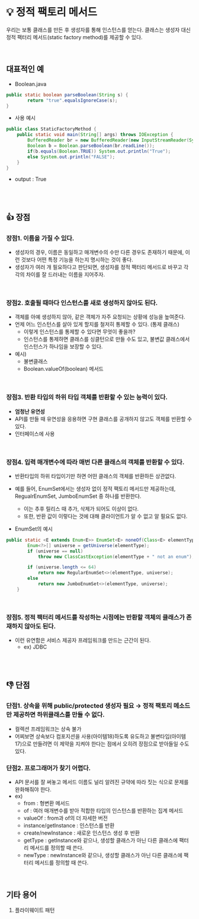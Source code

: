 # :bulb: 정적 팩토리 메서드 
우리는 보통 클래스를 만든 후 생성자를 통해 인스턴스를 얻는다.
클래스는 생성자 대신 정적 팩터리 메서드(static factory method)를 제공할 수 있다. 

</br>

## 대표적인 예 

- Boolean.java
```java
public static boolean parseBoolean(String s) {
        return "true".equalsIgnoreCase(s);
}
```

- 사용 예시
```java
public class StaticFactoryMethod {
	public static void main(String[] args) throws IOException {
		BufferedReader br = new BufferedReader(new InputStreamReader(System.in));
		Boolean b = Boolean.parseBoolean(br.readLine());
		if(b.equals(Boolean.TRUE)) System.out.println("True");
		else System.out.println("FALSE");
	}
}
```
- output : True

</br>
</br>

## :thumbsup: 장점
### 장점1. 이름을 가질 수 있다.
- 생성자의 경우, 이름은 동일하고 매개변수의 수만 다른 경우도 존재하기 때문에, 이런 것보다 어떤 특정 기능을 하는지 명시하는 것이 좋다.
- 생성자가 여러 개 필요하다고 판단되면, 생성자를 정적 팩터리 메서드로 바꾸고 각각의 차이를 잘 드러내는 이름을 지어주자.

</br>

### 장점2. 호출될 때마다 인스턴스를 새로 생성하지 않아도 된다. 
- 객체를 아예 생성하지 않아, 같은 객체가 자주 요청되는 상황에 성능을 높여준다.
- 언제 어느 인스턴스를 살아 있게 할지를 철저히 통제할 수 있다. (통제 클래스)
    - 이렇게 인스턴스를 통제할 수 있다면 무엇이 좋을까?
    - 인스턴스를 통제하면 클래스를 싱클턴으로 만들 수도 있고, 불변값 클래스에서 인스턴스가 하나임을 보장할 수 있다.
- 예시)
    - 불변클래스 
    - Boolean.valueOf(boolean) 메서드

</br>

### 장점3. 반환 타입의 하위 타입 객체를 반환할 수 있는 능력이 있다.
- **엄청난 유연성**
- API를 만들 때 유연성을 응용하면 구현 클래스를 공개하지 않고도 객체를 반환할 수 있다.
- 인터페이스에 사용

</br>

### 장점4. 입력 매개변수에 따라 매번 다른 클래스의 객체를 반환할 수 있다.
- 반환타입의 하위 타입이기만 하면 어떤 클래스의 객체를 반환하든 상관없다. 
- 예를 들어, EnumSet에서는 생성자 없이 정적 팩토리 메서드만 제공하는데, RegualrEnumSet, JumboEnumSet 중 하나를 반환한다.
    - 이는 추후 릴리스 때 추가, 삭제가 되어도 이상이 없다. 
    - 또한, 반환 값이 이렇다는 것에 대해 클라이언트가 알 수 없고 알 필요도 없다.

- EnumSet의 예시
```java
public static <E extends Enum<E>> EnumSet<E> noneOf(Class<E> elementType) {
        Enum<?>[] universe = getUniverse(elementType);
        if (universe == null)
            throw new ClassCastException(elementType + " not an enum");

        if (universe.length <= 64)
            return new RegularEnumSet<>(elementType, universe);
        else
            return new JumboEnumSet<>(elementType, universe);
    }
```
</br>

### 장점5. 정적 팩터리 메서드를 작성하는 시점에는 반환할 객체의 클래스가 존재하지 않아도 된다.
- 이런 유연함은 서비스 제공자 프레임워크를 만드는 근간이 된다. 
   -  ex) JDBC


</br></br>

## :thumbsdown: 단점
### 단점1. 상속을 위해 public/protected  생성자 필요 → 정적 팩토리 메소드만 제공하면 하위클래스를 만들 수 없다. 
 - 컬렉션 프레임워크는 상속 불가
 - 어찌보면 상속보다 컴포지션을 사용(아이템18)하도록 유도하고 불변타입(아이템 17)으로 만들려면 이 제약을 지켜야 한다는 점에서 오히려 장점으로 받아들일 수도 있다.

### 단점2. 프로그래머가 찾기 어렵다.
- API 문서를 잘 써놓고 메서드 이름도 널리 알려진 규약에 따라 짓는 식으로 문제를 완화해줘야 한다.
- ex)
    - from : 형변환 메서드
    - of : 여러 매개변수를 받아 적합한 타입의 인스턴스를 반환하는 집계 메서드
    - valueOf : from과 of의 더 자세한 버전
    - instance/getInstance : 인스턴스를 반환
    - create/newInstance : 새로운 인스턴스 생성 후 반환
    - getType : getInstance와 같으나, 생성할 클래스가 아닌 다른 클래스에 팩터리 메서드를 정의할 때 쓴다. 
    - newType : newInstance와 같으나, 생성할 클래스가 아닌 다른 클래스에 팩터리 메서드를 정의할 때 쓴다. 

</br>

## 기타 용어
1. 플라이웨이트 패턴
